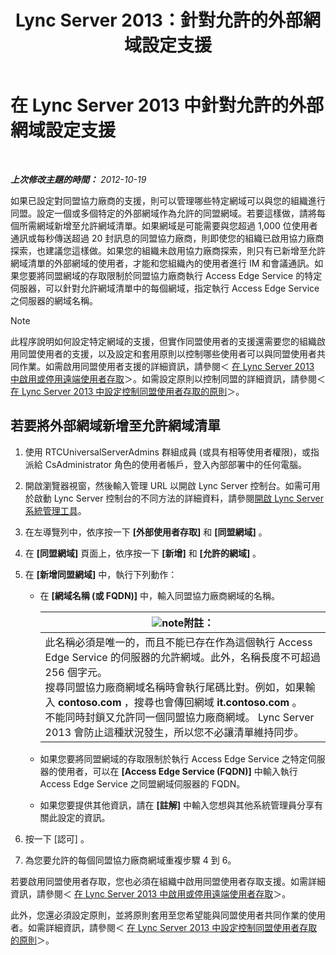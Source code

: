 ﻿---
title: Lync Server 2013：針對允許的外部網域設定支援
TOCTitle: 針對允許的外部網域設定支援
ms:assetid: 3ee6e175-986d-4c33-b03a-b9f93083dca6
ms:mtpsurl: https://technet.microsoft.com/zh-tw/library/Gg425908(v=OCS.15)
ms:contentKeyID: 49290693
ms.date: 08/10/2015
mtps_version: v=OCS.15
ms.translationtype: HT
---

# 在 Lync Server 2013 中針對允許的外部網域設定支援

 

_**上次修改主題的時間：** 2012-10-19_

如果已設定對同盟協力廠商的支援，則可以管理哪些特定網域可以與您的組織進行同盟。設定一個或多個特定的外部網域作為允許的同盟網域。若要這樣做，請將每個所需網域新增至允許網域清單。如果網域是可能需要與您超過 1,000 位使用者通訊或每秒傳送超過 20 封訊息的同盟協力廠商，則即使您的組織已啟用協力廠商探索，也建議您這樣做。如果您的組織未啟用協力廠商探索，則只有已新增至允許網域清單的外部網域的使用者，才能和您組織內的使用者進行 IM 和會議通訊。如果您要將同盟網域的存取限制於同盟協力廠商執行 Access Edge Service 的特定伺服器，可以針對允許網域清單中的每個網域，指定執行 Access Edge Service 之伺服器的網域名稱。

> [!NOTE]  
> 此程序說明如何設定特定網域的支援，但實作同盟使用者的支援還需要您的組織啟用同盟使用者的支援，以及設定和套用原則以控制哪些使用者可以與同盟使用者共同作業。如需啟用同盟使用者支援的詳細資訊，請參閱＜ <a href="lync-server-2013-enable-or-disable-remote-user-access.md">在 Lync Server 2013 中啟用或停用遠端使用者存取</a>＞。如需設定原則以控制同盟的詳細資訊，請參閱＜ <a href="lync-server-2013-configure-policies-to-control-federated-user-access.md">在 Lync Server 2013 中設定控制同盟使用者存取的原則</a>＞。



## 若要將外部網域新增至允許網域清單

1.  使用 RTCUniversalServerAdmins 群組成員 (或具有相等使用者權限)，或指派給 CsAdministrator 角色的使用者帳戶，登入內部部署中的任何電腦。

2.  開啟瀏覽器視窗，然後輸入管理 URL 以開啟 Lync Server 控制台。如需可用於啟動 Lync Server 控制台的不同方法的詳細資料，請參閱[開啟 Lync Server 系統管理工具](lync-server-2013-open-lync-server-administrative-tools.md)。

3.  在左導覽列中，依序按一下 **\[外部使用者存取\]** 和 **\[同盟網域\]** 。

4.  在 **\[同盟網域\]** 頁面上，依序按一下 **\[新增\]** 和 **\[允許的網域\]** 。

5.  在 **\[新增同盟網域\]** 中，執行下列動作：
    
      - 在 **\[網域名稱 (或 FQDN)\]** 中，輸入同盟協力廠商網域的名稱。
        
        <table>
        <thead>
        <tr class="header">
        <th><img src="images/Gg398811.note(OCS.15).gif" title="note" alt="note" />附註：</th>
        </tr>
        </thead>
        <tbody>
        <tr class="odd">
        <td>此名稱必須是唯一的，而且不能已存在作為這個執行 Access Edge Service 的伺服器的允許網域。此外，名稱長度不可超過 256 個字元。<br />
        搜尋同盟協力廠商網域名稱時會執行尾碼比對。例如，如果輸入 <strong>contoso.com</strong> ，搜尋也會傳回網域 <strong>it.contoso.com</strong> 。<br />
        不能同時封鎖又允許同一個同盟協力廠商網域。 Lync Server 2013 會防止這種狀況發生，所以您不必讓清單維持同步。</td>
        </tr>
        </tbody>
        </table>
    
      - 如果您要將同盟網域的存取限制於執行 Access Edge Service 之特定伺服器的使用者，可以在 **\[Access Edge Service (FQDN)\]** 中輸入執行 Access Edge Service 之同盟網域伺服器的 FQDN。
    
      - 如果您要提供其他資訊，請在 **\[註解\]** 中輸入您想與其他系統管理員分享有關此設定的資訊。

6.  按一下 \[認可\] 。

7.  為您要允許的每個同盟協力廠商網域重複步驟 4 到 6。

若要啟用同盟使用者存取，您也必須在組織中啟用同盟使用者存取支援。如需詳細資訊，請參閱＜ [在 Lync Server 2013 中啟用或停用遠端使用者存取](lync-server-2013-enable-or-disable-remote-user-access.md)＞。

此外，您還必須設定原則，並將原則套用至您希望能與同盟使用者共同作業的使用者。如需詳細資訊，請參閱＜ [在 Lync Server 2013 中設定控制同盟使用者存取的原則](lync-server-2013-configure-policies-to-control-federated-user-access.md)＞。

